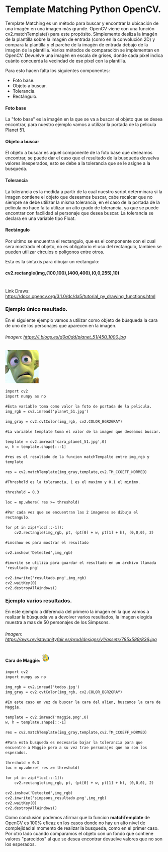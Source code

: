 # Template Matching Python OpenCV.

Template Matching es un método para buscar y encontrar la ubicación de una imagén en una imagen más grande. OpenCV viene con una función cv2.matchTemplate() para este propósito. Simplemente desliza la imagén de la plantilla sobre la imagén de entrada (como en la convolución 2D) y compara la plantilla y el parche de la imagén de entrada debajo de la imagén de la plantilla. Varios métodos de comparación se implementan en OpenCV. Devuelve una imagén en escala de grises, donde cada píxel indica cuánto concuerda la vecindad de ese píxel con la plantilla.

Para esto hacen falta los siguientes componentes:

+ Foto base.
+ Objeto a buscar.
+ Tolerancia.
+ Rectángulo.


#### Foto base

La "foto base" es la imagén en la que se va a buscar el objeto que se desea encontrar, para nuestro ejemplo vamos a utilizar la portada de la pelicula Planet 51.

#### Objeto a buscar

El objeto a buscar es aquel componente de la foto base que deseamos encontrar, se puede dar el caso que el resultado de la busqueda devuelva valores inesperados, esto se debe a la tolerancia que se le asigne a la busqueda.

#### Tolerancia

La tolerancia es la medida a partir de la cual nuestro script determinara si la imagen contiene el objeto que deseamos buscar, cabe recalcar que no siempre se debe utilizar la misma tolerancia, en el caso de la portada de la pelicula no hace falta utilizar un alto grado de tolerancia, ya que se puede encontrar con facilidad al personaje que desea buscar. La tolerancia se declara en una variable tipo Float.

#### Rectángulo

Por ultimo se encuentra el rectangulo, que es el componente con el cual sera mostrado el objeto, no es obligatorio el uso del rectangulo, tambien se pueden utilizar circulos o poligonos entre otros.

Esta es la sintaxis para dibujar un rectangulo:

#### cv2.rectangle(img,(100,100),(400,400),(0,0,255),10)
#
Link Draws: https://docs.opencv.org/3.1.0/dc/da5/tutorial_py_drawing_functions.html

### Ejemplo único resultado.

En el siguiente ejemplo vamos a utilizar como objeto de búsqueda la cara de uno de los personajes que aparecen en la imagen.


###### Imagen: https://i.blogs.es/d0a0dd/planet_51/450_1000.jpg

![Alien:](cara_planet_51.jpg "Cara del Alien.")

```
import cv2
import numpy as np

#Esta variable toma como valor la foto de portada de la pelicula.
img_rgb = cv2.imread('planet_51.jpg')

img_gray = cv2.cvtColor(img_rgb, cv2.COLOR_BGR2GRAY)

#La variable template toma el valor de la imagen que deseamos buscar.

template = cv2.imread('cara_planet_51.jpg',0)
w, h = template.shape[::-1]

#res es el resultado de la funcion matchTempalte entre img_rgb y template 

res = cv2.matchTemplate(img_gray,template,cv2.TM_CCOEFF_NORMED)

#Threshold es la tolerancia, 1 es el maximo y 0.1 el minimo.

threshold = 0.3

loc = np.where( res >= threshold)

#Por cada vez que se encuentran las 2 imagenes se dibuja el rectangulo.

for pt in zip(*loc[::-1]):
    cv2.rectangle(img_rgb, pt, (pt[0] + w, pt[1] + h), (0,0,0), 2)

#imsshow es para mostrar el resultado

cv2.imshow('Detected',img_rgb)

#imwrite se utiliza para guardar el resultado en un archivo llamada 'resultado.png'

cv2.imwrite('resultado.png',img_rgb)
cv2.waitKey(0)
cv2.destroyAllWindows()
```
### Ejemplo varios resultados.

En este ejemplo a diferencia del primero la imagen en la que vamos a realizar la búsqueda va a devolver varios resultados, la imagen elegida muestra a mas de 50 personajes de los Simpsons.

###### Imagen: https://aws.revistavanityfair.es/prod/designs/v1/assets/785x589/836.jpg
#
#### Cara de Maggie: ![Maggie:](maggie.png "Cara de Maggie.")

```
import cv2
import numpy as np

img_rgb = cv2.imread('todos.jpg')
img_gray = cv2.cvtColor(img_rgb, cv2.COLOR_BGR2GRAY)

#En este caso en vez de buscar la cara del alien, buscamos la cara de Maggie.

template = cv2.imread('maggie.png',0)
w, h = template.shape[::-1]

res = cv2.matchTemplate(img_gray,template,cv2.TM_CCOEFF_NORMED)

#Para esta busqueda es necesario bajar la tolerancia para que encuentre a Maggie pero a su vez trae personajes que no son los esperados.

threshold = 0.3
loc = np.where( res >= threshold)

for pt in zip(*loc[::-1]):
    cv2.rectangle(img_rgb, pt, (pt[0] + w, pt[1] + h), (0,0,0), 2)

cv2.imshow('Detected',img_rgb)
cv2.imwrite('simpsons_resultado.png',img_rgb)
cv2.waitKey(0)
cv2.destroyAllWindows()
```

Como conclusión podemos afirmar que la funcion **matchTemplate** de OpenCV es 100% eficaz en los casos donde no hay un alto nivel de complejidad al momento de realizar la busqueda, como en el primer caso. Por otro lado cuando comparamos el objeto con un fondo que contiene valores "parecidos" al que se desea encontrar devuelve valores que no son los esperados.
